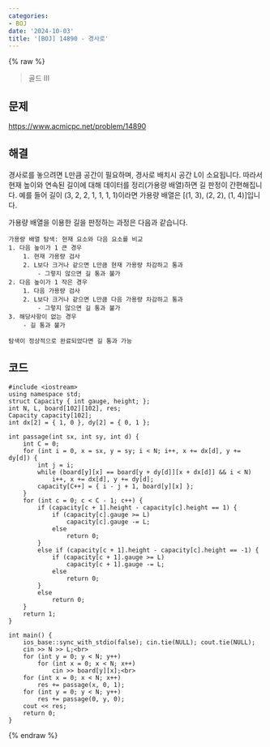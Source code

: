 ```yaml
---
categories:
- BOJ
date: '2024-10-03'
title: '[BOJ] 14890 - 경사로'
---
```


{% raw %}
> 골드 III<br>

## 문제
https://www.acmicpc.net/problem/14890

## 해결
경사로를 놓으려면 L만큼 공간이 필요하며, 경사로 배치시 공간 L이 소요됩니다. 따라서 현재 높이와 연속된 길이에 대해 데이터를 정리(가용량 배열)하면 길 판정이 간편해집니다. 예를 들어 길이 (3, 2, 2, 1, 1, 1, 1)이라면 가용량 배열은 [(1, 3), (2, 2), (1, 4)]입니다.

가용량 배열을 이용한 길을 판정하는 과정은 다음과 같습니다.
```
가용량 배열 탐색: 현재 요소와 다음 요소를 비교
1. 다음 높이가 1 큰 경우
	1. 현재 가용량 검사
	2. L보다 크거나 같으면 L만큼 현재 가용량 차감하고 통과
		- 그렇지 않으면 길 통과 불가
2. 다음 높이가 1 작은 경우
	1. 다음 가용량 검사
	2. L보다 크거나 같으면 L만큼 다음 가용량 차감하고 통과
		- 그렇지 않으면 길 통과 불가
3. 해당사항이 없는 경우
	- 길 통과 불가

탐색이 정상적으로 완료되었다면 길 통과 가능
```

## 코드
```
#include <iostream>
using namespace std;
struct Capacity { int gauge, height; };
int N, L, board[102][102], res;
Capacity capacity[102];
int dx[2] = { 1, 0 }, dy[2] = { 0, 1 };

int passage(int sx, int sy, int d) {
	int C = 0;
	for (int i = 0, x = sx, y = sy; i < N; i++, x += dx[d], y += dy[d]) {
		int j = i;
		while (board[y][x] == board[y + dy[d]][x + dx[d]] && i < N)
			i++, x += dx[d], y += dy[d];
		capacity[C++] = { i - j + 1, board[y][x] };
	}
	for (int c = 0; c < C - 1; c++) {
		if (capacity[c + 1].height - capacity[c].height == 1) {
			if (capacity[c].gauge >= L)
				capacity[c].gauge -= L;
			else
				return 0;
		}
		else if (capacity[c + 1].height - capacity[c].height == -1) {
			if (capacity[c + 1].gauge >= L)
				capacity[c + 1].gauge -= L;
			else
				return 0;
		}
		else
			return 0;
	}
	return 1;
}

int main() {
	ios_base::sync_with_stdio(false); cin.tie(NULL); cout.tie(NULL);
	cin >> N >> L;<br>
	for (int y = 0; y < N; y++)
		for (int x = 0; x < N; x++)
			cin >> board[y][x];<br>
	for (int x = 0; x < N; x++)
		res += passage(x, 0, 1);
	for (int y = 0; y < N; y++)
		res += passage(0, y, 0);
	cout << res;
	return 0;
}
```
{% endraw %}